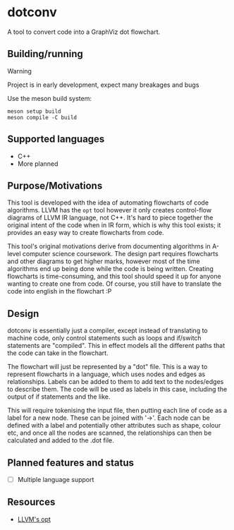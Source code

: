 # dotconv

A tool to convert code into a GraphViz dot flowchart.

## Building/running

> [!WARNING] 
> Project is in early development, expect many breakages and bugs

Use the meson build system:
```
meson setup build
meson compile -C build
```

## Supported languages
 - C++
 - More planned

## Purpose/Motivations

This tool is developed with the idea of automating flowcharts of code
algorithms. LLVM has the `opt` tool however it only creates control-flow
diagrams of LLVM IR language, not C++. It's hard to piece together the original
intent of the code when in IR form, which is why this tool exists; it provides
an easy way to create flowcharts from code.

This tool's original motivations derive from documenting algorithms in A-level
computer science coursework. The design part requires flowcharts and other
diagrams to get higher marks, however most of the time algorithms end up being
done while the code is being written. Creating flowcharts is time-consuming, and
this tool should speed it up for anyone wanting to create one from code. Of
course, you still have to translate the code into english in the flowchart :P

## Design

dotconv is essentially just a compiler, except instead of translating to machine
code, only control statements such as loops and if/switch statements are
"compiled". This in effect models all the different paths that the code can
take in the flowchart.

The flowchart will just be represented by a "dot" file. This is a way to
represent flowcharts in a language, which uses nodes and edges as relationships.
Labels can be added to them to add text to the nodes/edges to describe them. The
code will be used as labels in this case, including the output of if statements
and the like.

This will require tokenising the input file, then putting each line of code as a
label for a new node. These can be joined with '->'. Each node can be defined
with a label and potentially other attributes such as shape, colour etc, and once
all the nodes are scanned, the relationships can then be calculated and added to
the .dot file.

## Planned features and status
 - [ ] Multiple language support

## Resources
 * [LLVM's opt](https://llvm.org/docs/Passes.html#dot-cfg-print-cfg-of-function-to-dot-file)
